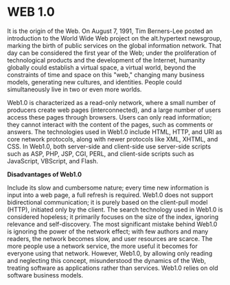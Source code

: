 # WEB 1.0

It is the origin of the Web. On August 7, 1991, Tim Berners-Lee posted an introduction to the World Wide Web project on the alt.hypertext newsgroup, marking the birth of public services on the global information network. That day can be considered the first year of the Web; under the proliferation of technological products and the development of the Internet, humanity globally could establish a virtual space, a virtual world, beyond the constraints of time and space on this "web," changing many business models, generating new cultures, and identities. People could simultaneously live in two or even more worlds.

Web1.0 is characterized as a read-only network, where a small number of producers create web pages (interconnected), and a large number of users access these pages through browsers. Users can only read information; they cannot interact with the content of the pages, such as comments or answers. The technologies used in Web1.0 include HTML, HTTP, and URI as core network protocols, along with newer protocols like XML, XHTML, and CSS. In Web1.0, both server-side and client-side use server-side scripts such as ASP, PHP, JSP, CGI, PERL, and client-side scripts such as JavaScript, VBScript, and Flash.

**Disadvantages of Web1.0**

Include its slow and cumbersome nature; every time new information is input into a web page, a full refresh is required. Web1.0 does not support bidirectional communication; it is purely based on the client-pull model (HTTP), initiated only by the client. The search technology used in Web1.0 is considered hopeless; it primarily focuses on the size of the index, ignoring relevance and self-discovery. The most significant mistake behind Web1.0 is ignoring the power of the network effect; with few authors and many readers, the network becomes slow, and user resources are scarce. The more people use a network service, the more useful it becomes for everyone using that network. However, Web1.0, by allowing only reading and neglecting this concept, misunderstood the dynamics of the Web, treating software as applications rather than services. Web1.0 relies on old software business models.

